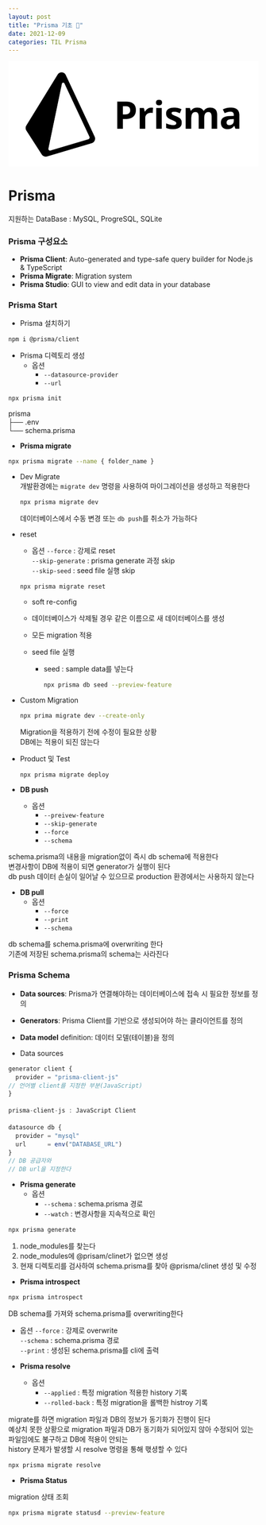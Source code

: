 ```yaml
---
layout: post
title: "Prisma 기초 💬"
date: 2021-12-09
categories: TIL Prisma
---
```


![](https://raw.githubusercontent.com/Action2theFuture/Action2theFuture.github.io/main/_posts/Images/prisma.png)

# Prisma

지원하는 DataBase : MySQL, ProgreSQL, SQLite

### Prisma 구성요소

- **Prisma Client**: Auto-generated and type-safe query builder for Node.js & TypeScript
- **Prisma Migrate**: Migration system
- **Prisma Studio**: GUI to view and edit data in your database

### Prisma Start

- Prisma 설치하기

```bash
npm i @prisma/client
```

- Prisma 디렉토리 생성
  - 옵션
    - `--datasource-provider`
    - `--url`

```bash
npx prisma init
```

prisma  
├── .env  
└── schema.prisma

- **Prisma migrate**

```bash
npx prisma migrate --name { folder_name }
```

- Dev Migrate  
   개발환경에는 `migrate dev` 명령을 사용하여 마이그레이션을 생성하고 적용한다

  ```bash
  npx prisma migrate dev
  ```

  데이터베이스에서 수동 변경 또는 `db push`를 취소가 가능하다

- reset

  - 옵션
    `--force` : 강제로 reset  
    `--skip-generate` : prisma generate 과정 skip  
    `--skip-seed` : seed file 실행 skip

  ```bash
  npx prisma migrate reset
  ```

  - soft re-config
  - 데이터베이스가 삭제될 경우 같은 이름으로 새 데이터베이스를 생성
  - 모든 migration 적용
  - seed file 실행

    - seed : sample data를 넣는다

      ```bash
      npx prisma db seed --preview-feature
      ```

- Custom Migration

  ```bash
  npx prima migrate dev --create-only
  ```

  Migration을 적용하기 전에 수정이 필요한 상황  
  DB에는 적용이 되진 않는다

- Product 및 Test

  ```bash
  npx prisma migrate deploy
  ```

- **DB push**
  - 옵션
    - `--preivew-feature`
    - `--skip-generate`
    - `--force`
    - `--schema`

schema.prisma의 내용을 migration없이 즉시 db schema에 적용한다  
변경사항이 DB에 적용이 되면 generator가 실행이 된다  
db push 데이터 손실이 일어날 수 있으므로 production 환경에서는 사용하지 않는다

- **DB pull**
  - 옵션
    - `--force`
    - `--print`
    - `--schema`

db schema를 schema.prisma에 overwriting 한다  
기존에 저장된 schema.prisma의 schema는 사라진다

### Prisma Schema

- **Data sources**: Prisma가 연결해야하는 데이터베이스에 접속 시 필요한 정보를 정의
- **Generators**: Prisma Client를 기반으로 생성되어야 하는 클라이언트를 정의
- **Data model** definition: 데이터 모델(테이블)을 정의

- Data sources

```typescript
generator client {
  provider = "prisma-client-js"
// 언어별 client를 지정한 부분(JavaScript)
}

prisma-client-js : JavaScript Client

datasource db {
  provider = "mysql"
  url      = env("DATABASE_URL")
}
// DB 공급자와
// DB url을 지정한다
```

- **Prisma generate**
  - 옵션
    - `--schema` : schema.prisma 경로
    - `--watch` : 변경사항을 지속적으로 확인

```bash
npx prisma generate
```

1. node_modules를 찾는다
2. node_modules에 @prisam/clinet가 없으면 생성
3. 현재 디렉토리를 검사하여 schema.prisma를 찾아 @prisma/clinet 생성 및 수정

- **Prisma introspect**

```bash
npx prisma introspect
```

DB schema를 가져와 schema.prisma를 overwriting한다

- 옵션
  `--force` : 강제로 overwrite  
  `--schema` : schema.prisma 경로  
  `--print` : 생성된 schema.prisma를 cli에 출력

- **Prisma resolve**
  - 옵션
    - `--applied` : 특정 migration 적용한 history 기록
    - `--rolled-back` : 특정 migration을 롤백한 histroy 기록

migrate를 하면 migration 파일과 DB의 정보가 동기화가 진행이 된다  
예상치 못한 상황으로 migration 파일과 DB가 동기화가 되어있지 않아 수정되어 있는 파일임에도 불구하고 DB에 적용이 안되는  
history 문제가 발생할 시 resolve 명령을 통해 핷셩할 수 있다

```bash
npx prisma migrate resolve
```

- **Prisma Status**

migration 상태 조회

```bash
npx prisma migrate statusd --preview-feature
```
